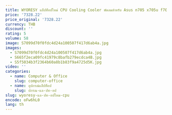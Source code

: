 ```yaml
---
title: WYORESY แล็ปท็อปใหม่ CPU Cooling Cooler พัดลมสําหรับ Asus n705 x705u f705n 13nb0fr0 p01011 NS85B18-17C01
price: '7328.22'
price_original: '7328.22'
currency: THB
discount: ''
rating: 5
volume: 58
image: S7099d70f0fdc4d24a100507f417d6ab4a.jpg
images:
  - S7099d70f0fdc4d24a100507f417d6ab4a.jpg
  - S665f2eca09fc41979c8bafb279ecdca4B.jpg
  - S5f5034b3f2364b60a8b1b83f9a4725d5K.jpg
video: ''
categories:
  - name: Computer & Office
    slug: computer-office
  - name: อุปกรณ์แล็ปท็อป
    slug: ปกรณ-แล-ปท-อป
slug: wyoresy-แล-ปท-อปใหม-cpu
encode: oFw6hL0
lang: th
---
```

  